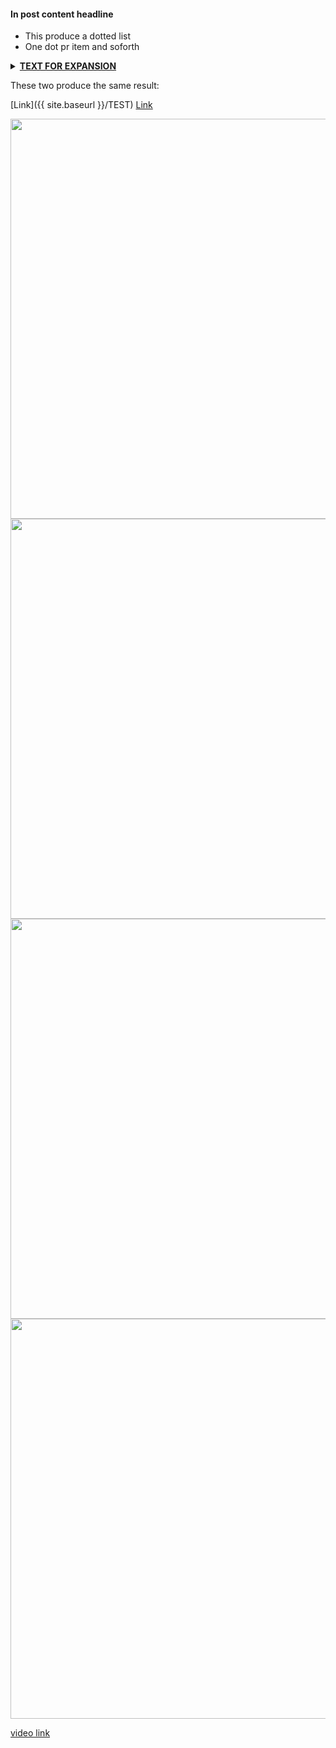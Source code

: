 <!-- Styling -->
#### In post content headline

* This produce a dotted list
* One dot pr item and soforth



<!-- Features -->
<!-- Expandable text area -->
<details>
<summary><b><u>TEXT FOR EXPANSION</u></b></summary>
	<div>
		CONTENT GOES HERE
	</div>
</details>


<!-- Pathing -->
These two produce the same result:

[Link]({{ site.baseurl }}/TEST)
[Link](../TEST)



<!-- Media links -->

<!-- Youtube video with thumbnail-->
<div class="video-thumbnail">
  <a href="https://youtu.be/zT0gNbwesM4">
	<img src="https://i.ytimg.com/vi/aowfiOAUJhY/sddefault.jpg" width="640"/>
	<div class="video-thumbnail-centered"><i class="fa-solid fa-play"></i></div>
  </a>
</div>



<!-- Image with zoom -->

<div class="image-thumbnail">
	<a href="{{site.baseurl}}/asset/images/PeltorWiring.png">
		<img src="{{site.baseurl}}/asset/images/PeltorWiring.png" width="640"/>
		<div class="image-thumbnail-centered"><i class="fa-solid fa-magnifying-glass"></i></div>
	</a>
</div>


<!-- Image with zoom -->

<div class="image-thumbnail">
	<a href="AAAAAAAAAAAAAAAAAA">
		<img src="AAAAAAAAAAAAA" width="640"/>
		<div class="image-thumbnail-centered"><i class="fa-solid fa-magnifying-glass"></i></div>
	</a>
</div>



<!-- Image with zoom no magnifying-glass -->

<div class="image-thumbnail">
	<a href="AAAAAAAAAAAAAAAAAA">
		<img src="AAAAAAAAAAAAA" width="640"/>
	</a>
</div>





<!-- Youtube link without thumbnail -->

[video link](https://youtu.be/aowfiOAUJhY)



